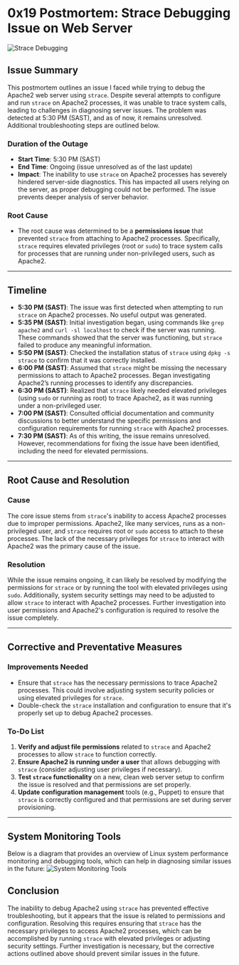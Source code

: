 # 0x19 Postmortem: Strace Debugging Issue on Web Server

![Strace Debugging](https://miro.medium.com/v2/resize:fit:640/format:webp/1*3k3lSwb-QP-x9h0w28OIuQ.jpeg)

## **Issue Summary**
This postmortem outlines an issue I faced while trying to debug the Apache2 web server using `strace`. Despite several attempts to configure and run `strace` on Apache2 processes, it was unable to trace system calls, leading to challenges in diagnosing server issues. The problem was detected at 5:30 PM (SAST), and as of now, it remains unresolved. Additional troubleshooting steps are outlined below.

### **Duration of the Outage**
- **Start Time**: 5:30 PM (SAST)
- **End Time**: Ongoing (issue unresolved as of the last update)
- **Impact**: The inability to use `strace` on Apache2 processes has severely hindered server-side diagnostics. This has impacted all users relying on the server, as proper debugging could not be performed. The issue prevents deeper analysis of server behavior.

### **Root Cause**
- The root cause was determined to be a **permissions issue** that prevented `strace` from attaching to Apache2 processes. Specifically, `strace` requires elevated privileges (root or `sudo`) to trace system calls for processes that are running under non-privileged users, such as Apache2.

---

## **Timeline**
- **5:30 PM (SAST)**: The issue was first detected when attempting to run `strace` on Apache2 processes. No useful output was generated.
- **5:35 PM (SAST)**: Initial investigation began, using commands like `grep apache2` and `curl -sl localhost` to check if the server was running. These commands showed that the server was functioning, but `strace` failed to produce any meaningful information.
- **5:50 PM (SAST)**: Checked the installation status of `strace` using `dpkg -s strace` to confirm that it was correctly installed.
- **6:00 PM (SAST)**: Assumed that `strace` might be missing the necessary permissions to attach to Apache2 processes. Began investigating Apache2’s running processes to identify any discrepancies.
- **6:30 PM (SAST)**: Realized that `strace` likely needed elevated privileges (using `sudo` or running as root) to trace Apache2, as it was running under a non-privileged user.
- **7:00 PM (SAST)**: Consulted official documentation and community discussions to better understand the specific permissions and configuration requirements for running `strace` with Apache2 processes.
- **7:30 PM (SAST)**: As of this writing, the issue remains unresolved. However, recommendations for fixing the issue have been identified, including the need for elevated permissions.

---

## **Root Cause and Resolution**

### **Cause**
The core issue stems from `strace`'s inability to access Apache2 processes due to improper permissions. Apache2, like many services, runs as a non-privileged user, and `strace` requires root or `sudo` access to attach to these processes. The lack of the necessary privileges for `strace` to interact with Apache2 was the primary cause of the issue.

### **Resolution**
While the issue remains ongoing, it can likely be resolved by modifying the permissions for `strace` or by running the tool with elevated privileges using `sudo`. Additionally, system security settings may need to be adjusted to allow `strace` to interact with Apache2 processes. Further investigation into user permissions and Apache2's configuration is required to resolve the issue completely.

---

## **Corrective and Preventative Measures**

### **Improvements Needed**
- Ensure that `strace` has the necessary permissions to trace Apache2 processes. This could involve adjusting system security policies or using elevated privileges for `strace`.
- Double-check the `strace` installation and configuration to ensure that it's properly set up to debug Apache2 processes.

### **To-Do List**
1. **Verify and adjust file permissions** related to `strace` and Apache2 processes to allow `strace` to function correctly.
2. **Ensure Apache2 is running under a user** that allows debugging with `strace` (consider adjusting user privileges if necessary).
3. **Test `strace` functionality** on a new, clean web server setup to confirm the issue is resolved and that permissions are set properly.
4. **Update configuration management** tools (e.g., Puppet) to ensure that `strace` is correctly configured and that permissions are set during server provisioning.

---
## System Monitoring Tools

Below is a diagram that provides an overview of Linux system performance monitoring and debugging tools, which can help in diagnosing similar issues in the future:
![System Monitoring Tools](https://miro.medium.com/v2/resize:fit:640/format:webp/1*V7gd1lQdjzJvfspaCHsUbw.png)

## **Conclusion**
The inability to debug Apache2 using `strace` has prevented effective troubleshooting, but it appears that the issue is related to permissions and configuration. Resolving this requires ensuring that `strace` has the necessary privileges to access Apache2 processes, which can be accomplished by running `strace` with elevated privileges or adjusting security settings. Further investigation is necessary, but the corrective actions outlined above should prevent similar issues in the future.
